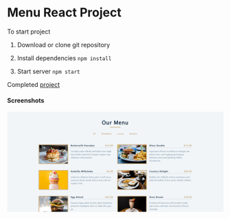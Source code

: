 # Menu React Project

To start project

1. Download or clone git repository

2. Install dependencies `npm install`

3. Start server `npm start`


Completed [project](https://menu-react-by-malina.netlify.app/)

#### Screenshots
![image](./screenshot.png)
